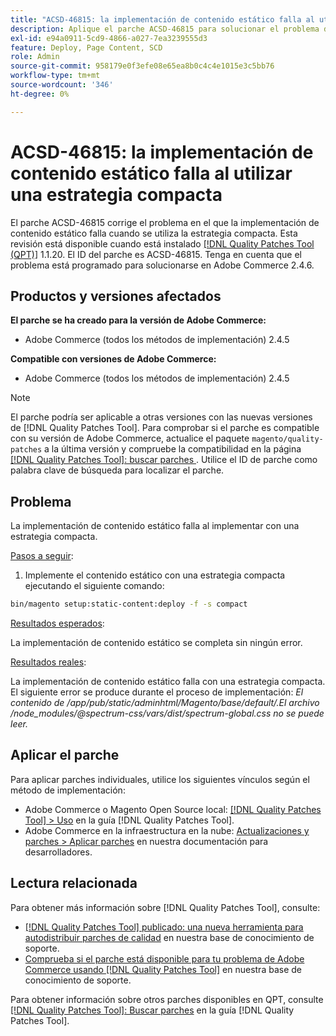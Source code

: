 ```yaml
---
title: "ACSD-46815: la implementación de contenido estático falla al utilizar una estrategia compacta"
description: Aplique el parche ACSD-46815 para solucionar el problema de Adobe Commerce en el que la implementación de contenido estático falla al utilizar una estrategia compacta.
exl-id: e94a0911-5cd9-4866-a027-7ea3239555d3
feature: Deploy, Page Content, SCD
role: Admin
source-git-commit: 958179e0f3efe08e65ea8b0c4c4e1015e3c5bb76
workflow-type: tm+mt
source-wordcount: '346'
ht-degree: 0%

---
```


# ACSD-46815: la implementación de contenido estático falla al utilizar una estrategia compacta

El parche ACSD-46815 corrige el problema en el que la implementación de contenido estático falla cuando se utiliza la estrategia compacta. Esta revisión está disponible cuando está instalado [[!DNL Quality Patches Tool (QPT)]](https://support.magento.com/hc/en-us/articles/360047139492) 1.1.20. El ID del parche es ACSD-46815. Tenga en cuenta que el problema está programado para solucionarse en Adobe Commerce 2.4.6.

## Productos y versiones afectados

**El parche se ha creado para la versión de Adobe Commerce:**

* Adobe Commerce (todos los métodos de implementación) 2.4.5

**Compatible con versiones de Adobe Commerce:**

* Adobe Commerce (todos los métodos de implementación) 2.4.5

>[!NOTE]
>
>El parche podría ser aplicable a otras versiones con las nuevas versiones de [!DNL Quality Patches Tool]. Para comprobar si el parche es compatible con su versión de Adobe Commerce, actualice el paquete `magento/quality-patches` a la última versión y compruebe la compatibilidad en la página [[!DNL Quality Patches Tool]: buscar parches ](https://experienceleague.adobe.com/tools/commerce-quality-patches/index.html?lang=es). Utilice el ID de parche como palabra clave de búsqueda para localizar el parche.

## Problema

La implementación de contenido estático falla al implementar con una estrategia compacta.

<u>Pasos a seguir</u>:

1. Implemente el contenido estático con una estrategia compacta ejecutando el siguiente comando:

```bash
bin/magento setup:static-content:deploy -f -s compact
```

<u>Resultados esperados</u>:

La implementación de contenido estático se completa sin ningún error.

<u>Resultados reales</u>:

La implementación de contenido estático falla con una estrategia compacta. El siguiente error se produce durante el proceso de implementación: *El contenido de /app/pub/static/adminhtml/Magento/base/default/.El archivo /node_modules/@spectrum-css/vars/dist/spectrum-global.css no se puede leer.*

## Aplicar el parche

Para aplicar parches individuales, utilice los siguientes vínculos según el método de implementación:

* Adobe Commerce o Magento Open Source local: [[!DNL Quality Patches Tool] > Uso](https://experienceleague.adobe.com/docs/commerce-operations/tools/quality-patches-tool/usage.html?lang=es) en la guía [!DNL Quality Patches Tool].
* Adobe Commerce en la infraestructura en la nube: [Actualizaciones y parches > Aplicar parches](https://experienceleague.adobe.com/docs/commerce-cloud-service/user-guide/develop/upgrade/apply-patches.html?lang=es) en nuestra documentación para desarrolladores.

## Lectura relacionada

Para obtener más información sobre [!DNL Quality Patches Tool], consulte:

* [[!DNL Quality Patches Tool] publicado: una nueva herramienta para autodistribuir parches de calidad](/help/announcements/adobe-commerce-announcements/magento-quality-patches-released-new-tool-to-self-serve-quality-patches.md) en nuestra base de conocimiento de soporte.
* [Comprueba si el parche está disponible para tu problema de Adobe Commerce usando [!DNL Quality Patches Tool]](/help/support-tools/patches-available-in-qpt-tool/check-patch-for-magento-issue-with-magento-quality-patches.md) en nuestra base de conocimiento de soporte.

Para obtener información sobre otros parches disponibles en QPT, consulte [[!DNL Quality Patches Tool]: Buscar parches](https://experienceleague.adobe.com/tools/commerce-quality-patches/index.html?lang=es) en la guía [!DNL Quality Patches Tool].
